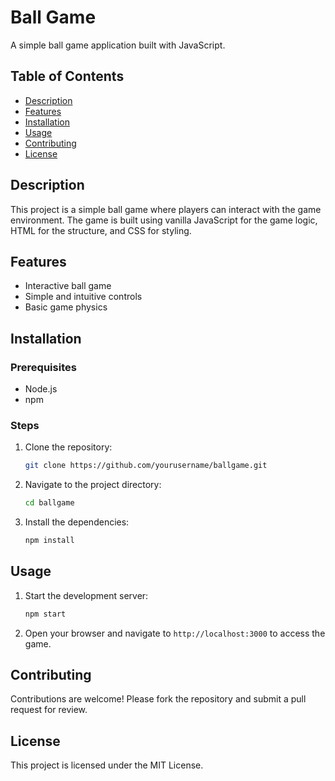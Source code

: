 # Ball Game

A simple ball game application built with JavaScript.

## Table of Contents
- [Description](#description)
- [Features](#features)
- [Installation](#installation)
- [Usage](#usage)
- [Contributing](#contributing)
- [License](#license)

## Description
This project is a simple ball game where players can interact with the game environment. The game is built using vanilla JavaScript for the game logic, HTML for the structure, and CSS for styling.

## Features
- Interactive ball game
- Simple and intuitive controls
- Basic game physics

## Installation

### Prerequisites
- Node.js
- npm

### Steps
1. Clone the repository:
    ```bash
    git clone https://github.com/yourusername/ballgame.git
    ```
2. Navigate to the project directory:
    ```bash
    cd ballgame
    ```
3. Install the dependencies:
    ```bash
    npm install
    ```

## Usage
1. Start the development server:
    ```bash
    npm start
    ```
2. Open your browser and navigate to `http://localhost:3000` to access the game.

## Contributing
Contributions are welcome! Please fork the repository and submit a pull request for review.

## License
This project is licensed under the MIT License.
